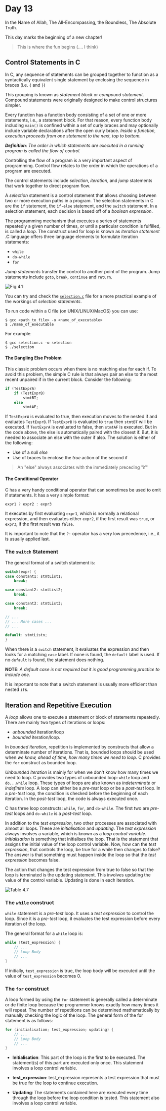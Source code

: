 # Day 13

In the Name of Allah, The All-Encompassing, the Boundless, The Absolute Truth.

This day marks the beginning of a new chapter!
> This is where the fun begins (.... I think)

## Control Statements in C

In C, any sequence of statements can be grouped together to function as a syntactically equivalent single statement by enclosing the sequence in braces (i.e. `{` and `}`)

This grouping is known as _statement block_ or _compound statement_. Compound statements were originally designed
to make control structures simpler.

Every function has a function body consisting of a set of one or more statements, i.e., a statement block. For that reason, every function body including `main()` is confined within a set of curly braces and may optionally include variable declarations after the open curly brace. _Inside a function, execution proceeds from one statement to the next, top to bottom._

***Definition***: _The order in which statements are executed in a running program is called the flow of control._

Controlling the flow of a program is a very important aspect of programming. Control flow relates to the order in which the operations of a program are executed.

The control statements include _selection_, _iteration_, and _jump_ statements that work together to direct program flow.

A _selection_ statement is a control statement that allows choosing between two or more execution paths in a program. The selection statements in C are the `if` statement, the `if-else` statement, and the `switch` statement. In a selection statement, each decision is based off of a _boolean expression_.

The programming mechanism that executes a series of statements repeatedly a given number of times, or until a particular condition is fulfilled, is called a _loop_. The construct used for loop is known as _iteration statement_ .C language offers three language elements to formulate iteration statements:
- `while`
- `do-while`
- `for`


_Jump statements_ transfer the control to another point of the program. Jump statements include `goto`, `break`, `continue` and `return`.

![Fig 4.1](fig-4.1.png)


You can try and check the [`selection.c`](selection.c) file for a more practical example of the workings of _selection statements_.

To run code within a C file (on UNIX/LINUX/MacOS) you can use:

```console
$ gcc <path_to_file> -o <name_of_executable>
$ ./name_of_executable
```

For example:
```console
$ gcc selection.c -o selection
$ ./selection
```

#### The Dangling Else Problem

This classic problem occurs when there is no matching else for each if. To avoid this problem, the simple C rule is that always pair an else to the most recent unpaired if in the current block. Consider the following:

```c
if (TestExprA)
    if (TestExprB)
        stmtBT;
    else
        stmtAF;
```

If `TestExprA` is evaluated to true, then execution moves to the nested if and evaluates `TestExprB`. If `TestExprB` is evaluated to `true` then `stmtBT` will be executed. If `TestExprA` is evaluated to false, then `stmtAF` is executed. But in the code above, the else is automatically paired with the closest if. But, it is needed to associate an else with the outer if also. The solution is either of the following:

- Use of a _null else_
- Use of braces to enclose the _true_ action of the second if

> An "else" always associates with the immediately preceding "if"

#### The Conditional Operator

C has a very handy conditional operator that can sometimes be used to omit if statements. It has a very simple format:

```c
expr1 ? expr2 : expr3
```

It executes by first evaluating `expr1`, which is normally a relational expression, and then evaluates either `expr2`, if the first result was `true`, or `expr3`, if the first result was `false`.

It is important to note that the `?:` operator has a very low precedence, i.e., it is usually applied last.

### The `switch` Statement

The general format of a switch statement is:

```c
switch(expr) {
case constant1: stmtList1;
    break;

case constant2: stmtList2;
    break;

case constant3: stmtList3;
    break;

// ...
// ... More cases ...
// ...

default: stmtListn;
}
```


When there is a `switch` statement, it evaluates the expression and then looks for a matching `case` label. If none is found, the `default` label is used. If no `default` is found, the statement does nothing.

**NOTE**: _A default case is not required but it is good programming practice to include one._

It is important to note that a switch statement is usually more efficient than nested `if`s.


## Iteration and Repetitive Execution

A _loop_ allows one to execute a statement or block of statements repeatedly. There are mainly two types of iterations or loops:

- _unbounded_ iteration/loop
- _bounded_ iteration/loop.

In _bounded iteration_, repetition is implemented by constructs that allow a determinate number of iterations. That is, bounded loops should be used when _we know, ahead of time, how many times we need to loop_. C provides the `for` construct as bounded loop.

_Unbounded iteration_  is mainly for when we don't know how many times we need to loop. C provides two types of unbounded loop: `while` loop and `do...while` loop. These types of loops are also known as _indeterminate_ or _indefinite_ loop. A loop can either be a _pre-test_ loop or be a _post-test_ loop. In a _pre-test_ loop, the condition is checked before the beginning of each iteration. In the _post-test_ loop, the code is always executed once.

C has three loop constructs: `while`, `for`, and `do-while`. The first two are _pre-test_ loops and `do-while` is a _post-test_ loop.

In addition to the _test expression_, two other processes are associated with almost all loops. These are _initialisation_ and _updating_. The _test expression_ always involves a variable, which is known as a _loop control variable_. _Initialisation_ is something that initialises the loop. That is the statement that assigns the initial value of the loop control variable. Now, how can the _test expression_, that controls the loop, be true for a while then changes to false? The answer is that something must happen inside the loop so that the _test expression_ becomes false.

The action that changes the test expression from true to false so that the loop is terminated is the updating statement. This involves updating the value of the control variable. Updating is done in each iteration.

![Table 4.7](table-4.7.png)

### The `while` construct

`while` statement is a _pre-test_ loop. It uses a _test expression_ to control the loop. Since it is a _pre-test_ loop, it evaluates the test expression before every iteration of the loop.

The general format for a `while` loop is:

```c
while (test_expression) {
    // ...
    // Loop Body
    // ...
}
```

If initially, `test_expression` is true, the loop body will be executed until the value of `test_expression` becomes 0.

### The `for` construct

A loop formed by using the `for` statement is generally called a determinate or de finite loop because the programmer knows exactly how many times it will repeat. The number of repetitions can be determined mathematically by manually checking the logic of the loop. The general form of the for statement is as follows:

```c
for (initialisation; test_expression; updating) {
    // ...
    // Loop Body
    // ...
}
```

- **Initialisation**: This part of the loop is the first to be executed. The statement(s) of this part are executed only once. This statement involves a loop control variable.

- **test_expression**: test_expression represents a test expression that must be true for the loop to continue execution.

- **Updating**: The statements contained here are executed every time through the loop before the loop condition is tested. This statement also involves a loop control variable.
